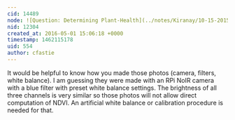 ```yaml
---
cid: 14489
node: ![Question: Determining Plant-Health](../notes/Kiranay/10-15-2015/question-determining-plant-health)
nid: 12304
created_at: 2016-05-01 15:06:18 +0000
timestamp: 1462115178
uid: 554
author: cfastie
---
```


It would be helpful to know how you made those photos (camera, filters, white balance). I am guessing they were made with an RPi NoIR camera with a blue filter with preset white balance settings. The brightness of all three channels is very similar so those photos will not allow direct computation of NDVI. An artificial white balance or calibration procedure is needed for that.